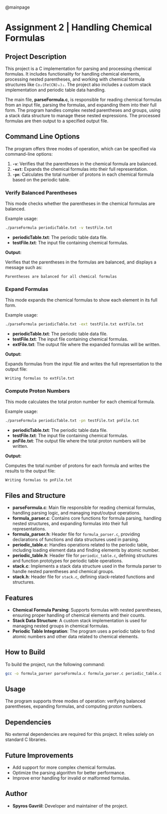 @mainpage

# Assignment 2 | Handling Chemical Formulas

## Project Description

This project is a C implementation for parsing and processing chemical formulas. 
It includes functionality for handling chemical elements, processing nested parentheses, 
and working with chemical formula structures like `Co₃(Fe(CN)₆)₂`. The project also includes 
a custom stack implementation and periodic table data handling.

The main file, **parseFormula.c**, is responsible for reading chemical formulas from an input file, parsing the formulas, and expanding them into their full form. The program handles complex nested parentheses and groups, using a stack data structure to manage these nested expressions. The processed formulas are then output to a specified output file.

## Command Line Options

The program offers three modes of operation, which can be specified via command-line options:

1. **`-v`**: Verifies that the parentheses in the chemical formula are balanced.
2. **`-ext`**: Expands the chemical formulas into their full representation.
3. **`-pn`**: Calculates the total number of protons in each chemical formula based on the periodic table.

### Verify Balanced Parentheses

This mode checks whether the parentheses in the chemical formulas are balanced.

Example usage:

```bash
./parseFormula periodicTable.txt -v testFile.txt
```

- **periodicTable.txt**: The periodic table data file.
- **testFile.txt**: The input file containing chemical formulas.

**Output:**

Verifies that the parentheses in the formulas are balanced, and displays a message such as:

```
Parentheses are balanced for all chemical formulas
```

### Expand Formulas

This mode expands the chemical formulas to show each element in its full form.

Example usage:

```bash
./parseFormula periodicTable.txt -ext testFile.txt extFile.txt
```

- **periodicTable.txt**: The periodic table data file.
- **testFile.txt**: The input file containing chemical formulas.
- **extFile.txt**: The output file where the expanded formulas will be written.

**Output:**

Expands formulas from the input file and writes the full representation to the output file:

```
Writing formulas to extFile.txt
```

### Compute Proton Numbers

This mode calculates the total proton number for each chemical formula.

Example usage:

```bash
./parseFormula periodicTable.txt -pn testFile.txt pnFile.txt
```

- **periodicTable.txt**: The periodic table data file.
- **testFile.txt**: The input file containing chemical formulas.
- **pnFile.txt**: The output file where the total proton numbers will be written.

**Output:**

Computes the total number of protons for each formula and writes the results to the output file:

```
Writing formulas to pnFile.txt
```

## Files and Structure

- **parseFormula.c**: Main file responsible for reading chemical formulas, handling parsing logic, and managing input/output operations.
- **formula_parser.c**: Contains core functions for formula parsing, handling nested structures, and expanding formulas into their full representations.
- **formula_parser.h**: Header file for `formula_parser.c`, providing declarations of functions and data structures used in parsing.
- **periodic_table.c**: Handles operations related to the periodic table, including loading element data and finding elements by atomic number.
- **periodic_table.h**: Header file for `periodic_table.c`, defining structures and function prototypes for periodic table operations.
- **stack.c**: Implements a stack data structure used in the formula parser to handle nested parentheses and chemical groups.
- **stack.h**: Header file for `stack.c`, defining stack-related functions and structures.

## Features

- **Chemical Formula Parsing**: Supports formulas with nested parentheses, ensuring proper handling of chemical elements and their counts.
- **Stack Data Structure**: A custom stack implementation is used for managing nested groups in chemical formulas.
- **Periodic Table Integration**: The program uses a periodic table to find atomic numbers and other data related to chemical elements.

## How to Build

To build the project, run the following command:

```bash
gcc -o formula_parser parseFormula.c formula_parser.c periodic_table.c stack.c
```

## Usage

The program supports three modes of operation: verifying balanced parentheses, expanding formulas, and computing proton numbers.

## Dependencies

No external dependencies are required for this project. It relies solely on standard C libraries.

## Future Improvements

- Add support for more complex chemical formulas.
- Optimize the parsing algorithm for better performance.
- Improve error handling for invalid or malformed formulas.

## Author

- **Spyros Gavriil**: Developer and maintainer of the project.
